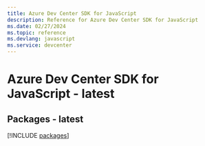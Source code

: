 ```yaml
---
title: Azure Dev Center SDK for JavaScript
description: Reference for Azure Dev Center SDK for JavaScript
ms.date: 02/27/2024
ms.topic: reference
ms.devlang: javascript
ms.service: devcenter
---
```

# Azure Dev Center SDK for JavaScript - latest
## Packages - latest
[!INCLUDE [packages](dev-center-index.md)]